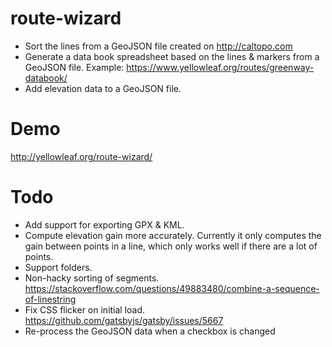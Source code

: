 # route-wizard

* Sort the lines from a GeoJSON file created on http://caltopo.com
* Generate a data book spreadsheet based on the lines & markers from a GeoJSON file.  Example: https://www.yellowleaf.org/routes/greenway-databook/
* Add elevation data to a GeoJSON file.

# Demo

http://yellowleaf.org/route-wizard/

# Todo

* Add support for exporting GPX & KML.
* Compute elevation gain more accurately.  Currently it only computes the gain between points in a line, which only works well if there are a lot of points.
* Support folders.
* Non-hacky sorting of segments. https://stackoverflow.com/questions/49883480/combine-a-sequence-of-linestring
* Fix CSS flicker on initial load. https://github.com/gatsbyjs/gatsby/issues/5667
* Re-process the GeoJSON data when a checkbox is changed
